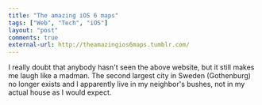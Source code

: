 ```yaml
---
title: "The amazing iOS 6 maps"
tags: ["Web", "Tech", "iOS"]
layout: "post"
comments: true
external-url: http://theamazingios6maps.tumblr.com/
---
```


I really doubt that anybody hasn't seen the above website, but it still makes me laugh like a madman. The second largest city in Sweden (Gothenburg) no longer exists and I apparently live in my neighbor's bushes, not in my actual house as I would expect.
